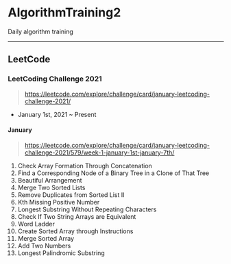 # AlgorithmTraining2
Daily algorithm training
<hr>

## LeetCode
### LeetCoding Challenge 2021
> https://leetcode.com/explore/challenge/card/january-leetcoding-challenge-2021/

* January 1st, 2021 ~ Present

#### January
> https://leetcode.com/explore/challenge/card/january-leetcoding-challenge-2021/579/week-1-january-1st-january-7th/

01. Check Array Formation Through Concatenation 
02. Find a Corresponding Node of a Binary Tree in a Clone of That Tree
03. Beautiful Arrangement
04. Merge Two Sorted Lists
05. Remove Duplicates from Sorted List II
06. Kth Missing Positive Number
07. Longest Substring Without Repeating Characters
08. Check If Two String Arrays are Equivalent
09. Word Ladder
10. Create Sorted Array through Instructions
11. Merge Sorted Array
12. Add Two Numbers
19. Longest Palindromic Substring


